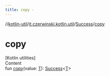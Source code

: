 ```yaml
---
title: copy -
---
```

//[kotlin-util](../../index.md)/[it.czerwinski.kotlin.util](../index.md)/[Success](index.md)/[copy](copy.md)



# copy  
[Kotlin utilities]  
Content  
fun [copy](copy.md)(value: [T](index.md)): [Success](index.md)<[T](index.md)>  



